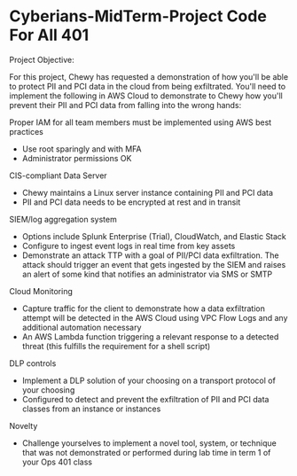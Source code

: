# Cyberians-MidTerm-Project Code For All 401

Project Objective:

For this project, Chewy has requested a demonstration of how you'll be able to protect PII and PCI data in the cloud from being exfiltrated. You'll need to implement the following in AWS Cloud to demonstrate to Chewy how you'll prevent their PII and PCI data from falling into the wrong hands:

Proper IAM for all team members must be implemented using AWS best practices
- Use root sparingly and with MFA
- Administrator permissions OK

CIS-compliant Data Server
- Chewy maintains a Linux server instance containing PII and PCI data
- PII and PCI data needs to be encrypted at rest and in transit

SIEM/log aggregation system
- Options include Splunk Enterprise (Trial), CloudWatch, and Elastic Stack
- Configure to ingest event logs in real time from key assets
- Demonstrate an attack TTP with a goal of PII/PCI data exfiltration. The attack should trigger an event that gets ingested by the SIEM and raises an alert of some kind that notifies an administrator via SMS or SMTP

Cloud Monitoring
- Capture traffic for the client to demonstrate how a data exfiltration attempt will be detected in the AWS Cloud using VPC Flow Logs and any additional automation necessary
- An AWS Lambda function triggering a relevant response to a detected threat (this fulfills the requirement for a shell script)

DLP controls
- Implement a DLP solution of your choosing on a transport protocol of your choosing
- Configured to detect and prevent the exfiltration of PII and PCI data classes from an instance or instances

Novelty
- Challenge yourselves to implement a novel tool, system, or technique that was not demonstrated or performed during lab time in term 1 of your Ops 401 class

